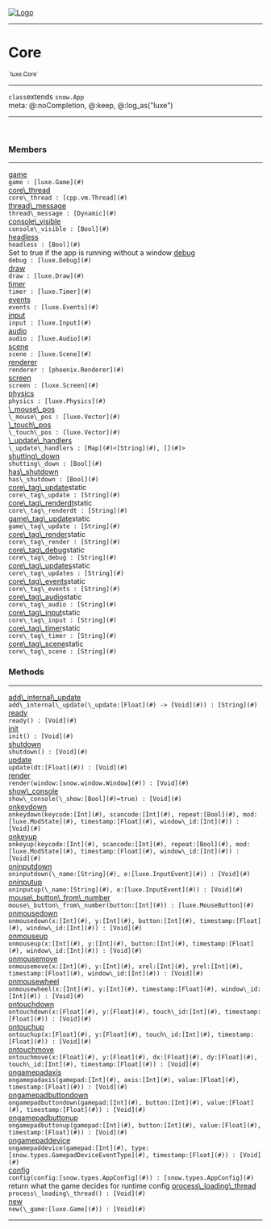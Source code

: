 
[![Logo](../../images/logo.png)](../../api/index.html)

---



<h1>Core</h1>
<small>`luxe.Core`</small>



---

`class`extends <code><span>snow.App</span></code>
<span class="meta">
<br/>meta: @:noCompletion, @:keep, @:log_as(&quot;luxe&quot;)
</span>


---

&nbsp;
&nbsp;



<h3>Members</h3> <hr/><span class="member apipage">
                <a name="game"><a class="lift" href="#game">game</a></a><div class="clear"></div><code class="signature apipage">game : [luxe.Game](#)</code><br/></span>
            <span class="small_desc_flat"></span><span class="member apipage">
                <a name="core_thread"><a class="lift" href="#core_thread">core\_thread</a></a><div class="clear"></div><code class="signature apipage">core\_thread : [cpp.vm.Thread](#)</code><br/></span>
            <span class="small_desc_flat"></span><span class="member apipage">
                <a name="thread_message"><a class="lift" href="#thread_message">thread\_message</a></a><div class="clear"></div><code class="signature apipage">thread\_message : [Dynamic](#)</code><br/></span>
            <span class="small_desc_flat"></span><span class="member apipage">
                <a name="console_visible"><a class="lift" href="#console_visible">console\_visible</a></a><div class="clear"></div><code class="signature apipage">console\_visible : [Bool](#)</code><br/></span>
            <span class="small_desc_flat"></span><span class="member apipage">
                <a name="headless"><a class="lift" href="#headless">headless</a></a><div class="clear"></div><code class="signature apipage">headless : [Bool](#)</code><br/></span>
            <span class="small_desc_flat">Set to true if the app is running without a window</span><span class="member apipage">
                <a name="debug"><a class="lift" href="#debug">debug</a></a><div class="clear"></div><code class="signature apipage">debug : [luxe.Debug](#)</code><br/></span>
            <span class="small_desc_flat"></span><span class="member apipage">
                <a name="draw"><a class="lift" href="#draw">draw</a></a><div class="clear"></div><code class="signature apipage">draw : [luxe.Draw](#)</code><br/></span>
            <span class="small_desc_flat"></span><span class="member apipage">
                <a name="timer"><a class="lift" href="#timer">timer</a></a><div class="clear"></div><code class="signature apipage">timer : [luxe.Timer](#)</code><br/></span>
            <span class="small_desc_flat"></span><span class="member apipage">
                <a name="events"><a class="lift" href="#events">events</a></a><div class="clear"></div><code class="signature apipage">events : [luxe.Events](#)</code><br/></span>
            <span class="small_desc_flat"></span><span class="member apipage">
                <a name="input"><a class="lift" href="#input">input</a></a><div class="clear"></div><code class="signature apipage">input : [luxe.Input](#)</code><br/></span>
            <span class="small_desc_flat"></span><span class="member apipage">
                <a name="audio"><a class="lift" href="#audio">audio</a></a><div class="clear"></div><code class="signature apipage">audio : [luxe.Audio](#)</code><br/></span>
            <span class="small_desc_flat"></span><span class="member apipage">
                <a name="scene"><a class="lift" href="#scene">scene</a></a><div class="clear"></div><code class="signature apipage">scene : [luxe.Scene](#)</code><br/></span>
            <span class="small_desc_flat"></span><span class="member apipage">
                <a name="renderer"><a class="lift" href="#renderer">renderer</a></a><div class="clear"></div><code class="signature apipage">renderer : [phoenix.Renderer](#)</code><br/></span>
            <span class="small_desc_flat"></span><span class="member apipage">
                <a name="screen"><a class="lift" href="#screen">screen</a></a><div class="clear"></div><code class="signature apipage">screen : [luxe.Screen](#)</code><br/></span>
            <span class="small_desc_flat"></span><span class="member apipage">
                <a name="physics"><a class="lift" href="#physics">physics</a></a><div class="clear"></div><code class="signature apipage">physics : [luxe.Physics](#)</code><br/></span>
            <span class="small_desc_flat"></span><span class="member apipage">
                <a name="_mouse_pos"><a class="lift" href="#_mouse_pos">\_mouse\_pos</a></a><div class="clear"></div><code class="signature apipage">\_mouse\_pos : [luxe.Vector](#)</code><br/></span>
            <span class="small_desc_flat"></span><span class="member apipage">
                <a name="_touch_pos"><a class="lift" href="#_touch_pos">\_touch\_pos</a></a><div class="clear"></div><code class="signature apipage">\_touch\_pos : [luxe.Vector](#)</code><br/></span>
            <span class="small_desc_flat"></span><span class="member apipage">
                <a name="_update_handlers"><a class="lift" href="#_update_handlers">\_update\_handlers</a></a><div class="clear"></div><code class="signature apipage">\_update\_handlers : [Map](#)&lt;[String](#), [](#)&gt;</code><br/></span>
            <span class="small_desc_flat"></span><span class="member apipage">
                <a name="shutting_down"><a class="lift" href="#shutting_down">shutting\_down</a></a><div class="clear"></div><code class="signature apipage">shutting\_down : [Bool](#)</code><br/></span>
            <span class="small_desc_flat"></span><span class="member apipage">
                <a name="has_shutdown"><a class="lift" href="#has_shutdown">has\_shutdown</a></a><div class="clear"></div><code class="signature apipage">has\_shutdown : [Bool](#)</code><br/></span>
            <span class="small_desc_flat"></span><span class="member apipage">
                <a name="core_tag_update"><a class="lift" href="#core_tag_update">core\_tag\_update</a></a><span class="inline-block static">static</span><div class="clear"></div><code class="signature apipage">core\_tag\_update : [String](#)</code><br/></span>
            <span class="small_desc_flat"></span><span class="member apipage">
                <a name="core_tag_renderdt"><a class="lift" href="#core_tag_renderdt">core\_tag\_renderdt</a></a><span class="inline-block static">static</span><div class="clear"></div><code class="signature apipage">core\_tag\_renderdt : [String](#)</code><br/></span>
            <span class="small_desc_flat"></span><span class="member apipage">
                <a name="game_tag_update"><a class="lift" href="#game_tag_update">game\_tag\_update</a></a><span class="inline-block static">static</span><div class="clear"></div><code class="signature apipage">game\_tag\_update : [String](#)</code><br/></span>
            <span class="small_desc_flat"></span><span class="member apipage">
                <a name="core_tag_render"><a class="lift" href="#core_tag_render">core\_tag\_render</a></a><span class="inline-block static">static</span><div class="clear"></div><code class="signature apipage">core\_tag\_render : [String](#)</code><br/></span>
            <span class="small_desc_flat"></span><span class="member apipage">
                <a name="core_tag_debug"><a class="lift" href="#core_tag_debug">core\_tag\_debug</a></a><span class="inline-block static">static</span><div class="clear"></div><code class="signature apipage">core\_tag\_debug : [String](#)</code><br/></span>
            <span class="small_desc_flat"></span><span class="member apipage">
                <a name="core_tag_updates"><a class="lift" href="#core_tag_updates">core\_tag\_updates</a></a><span class="inline-block static">static</span><div class="clear"></div><code class="signature apipage">core\_tag\_updates : [String](#)</code><br/></span>
            <span class="small_desc_flat"></span><span class="member apipage">
                <a name="core_tag_events"><a class="lift" href="#core_tag_events">core\_tag\_events</a></a><span class="inline-block static">static</span><div class="clear"></div><code class="signature apipage">core\_tag\_events : [String](#)</code><br/></span>
            <span class="small_desc_flat"></span><span class="member apipage">
                <a name="core_tag_audio"><a class="lift" href="#core_tag_audio">core\_tag\_audio</a></a><span class="inline-block static">static</span><div class="clear"></div><code class="signature apipage">core\_tag\_audio : [String](#)</code><br/></span>
            <span class="small_desc_flat"></span><span class="member apipage">
                <a name="core_tag_input"><a class="lift" href="#core_tag_input">core\_tag\_input</a></a><span class="inline-block static">static</span><div class="clear"></div><code class="signature apipage">core\_tag\_input : [String](#)</code><br/></span>
            <span class="small_desc_flat"></span><span class="member apipage">
                <a name="core_tag_timer"><a class="lift" href="#core_tag_timer">core\_tag\_timer</a></a><span class="inline-block static">static</span><div class="clear"></div><code class="signature apipage">core\_tag\_timer : [String](#)</code><br/></span>
            <span class="small_desc_flat"></span><span class="member apipage">
                <a name="core_tag_scene"><a class="lift" href="#core_tag_scene">core\_tag\_scene</a></a><span class="inline-block static">static</span><div class="clear"></div><code class="signature apipage">core\_tag\_scene : [String](#)</code><br/></span>
            <span class="small_desc_flat"></span>





<h3>Methods</h3> <hr/><span class="method apipage">
            <a name="add_internal_update"><a class="lift" href="#add_internal_update">add\_internal\_update</a></a> <div class="clear"></div><code class="signature apipage">add\_internal\_update(\_update:[Float](#)&nbsp;-&gt; [Void](#)<span></span>) : [String](#)</code><br/><span class="small_desc_flat"></span>
        </span>
    <span class="method apipage">
            <a name="ready"><a class="lift" href="#ready">ready</a></a> <div class="clear"></div><code class="signature apipage">ready() : [Void](#)</code><br/><span class="small_desc_flat"></span>
        </span>
    <span class="method apipage">
            <a name="init"><a class="lift" href="#init">init</a></a> <div class="clear"></div><code class="signature apipage">init() : [Void](#)</code><br/><span class="small_desc_flat"></span>
        </span>
    <span class="method apipage">
            <a name="shutdown"><a class="lift" href="#shutdown">shutdown</a></a> <div class="clear"></div><code class="signature apipage">shutdown() : [Void](#)</code><br/><span class="small_desc_flat"></span>
        </span>
    <span class="method apipage">
            <a name="update"><a class="lift" href="#update">update</a></a> <div class="clear"></div><code class="signature apipage">update(dt:[Float](#)<span></span>) : [Void](#)</code><br/><span class="small_desc_flat"></span>
        </span>
    <span class="method apipage">
            <a name="render"><a class="lift" href="#render">render</a></a> <div class="clear"></div><code class="signature apipage">render(window:[snow.window.Window](#)<span></span>) : [Void](#)</code><br/><span class="small_desc_flat"></span>
        </span>
    <span class="method apipage">
            <a name="show_console"><a class="lift" href="#show_console">show\_console</a></a> <div class="clear"></div><code class="signature apipage">show\_console(\_show:[Bool](#)<span>=true</span>) : [Void](#)</code><br/><span class="small_desc_flat"></span>
        </span>
    <span class="method apipage">
            <a name="onkeydown"><a class="lift" href="#onkeydown">onkeydown</a></a> <div class="clear"></div><code class="signature apipage">onkeydown(keycode:[Int](#)<span></span>, scancode:[Int](#)<span></span>, repeat:[Bool](#)<span></span>, mod:[luxe.ModState](#)<span></span>, timestamp:[Float](#)<span></span>, window\_id:[Int](#)<span></span>) : [Void](#)</code><br/><span class="small_desc_flat"></span>
        </span>
    <span class="method apipage">
            <a name="onkeyup"><a class="lift" href="#onkeyup">onkeyup</a></a> <div class="clear"></div><code class="signature apipage">onkeyup(keycode:[Int](#)<span></span>, scancode:[Int](#)<span></span>, repeat:[Bool](#)<span></span>, mod:[luxe.ModState](#)<span></span>, timestamp:[Float](#)<span></span>, window\_id:[Int](#)<span></span>) : [Void](#)</code><br/><span class="small_desc_flat"></span>
        </span>
    <span class="method apipage">
            <a name="oninputdown"><a class="lift" href="#oninputdown">oninputdown</a></a> <div class="clear"></div><code class="signature apipage">oninputdown(\_name:[String](#)<span></span>, e:[luxe.InputEvent](#)<span></span>) : [Void](#)</code><br/><span class="small_desc_flat"></span>
        </span>
    <span class="method apipage">
            <a name="oninputup"><a class="lift" href="#oninputup">oninputup</a></a> <div class="clear"></div><code class="signature apipage">oninputup(\_name:[String](#)<span></span>, e:[luxe.InputEvent](#)<span></span>) : [Void](#)</code><br/><span class="small_desc_flat"></span>
        </span>
    <span class="method apipage">
            <a name="mouse_button_from_number"><a class="lift" href="#mouse_button_from_number">mouse\_button\_from\_number</a></a> <div class="clear"></div><code class="signature apipage">mouse\_button\_from\_number(button:[Int](#)<span></span>) : [luxe.MouseButton](#)</code><br/><span class="small_desc_flat"></span>
        </span>
    <span class="method apipage">
            <a name="onmousedown"><a class="lift" href="#onmousedown">onmousedown</a></a> <div class="clear"></div><code class="signature apipage">onmousedown(x:[Int](#)<span></span>, y:[Int](#)<span></span>, button:[Int](#)<span></span>, timestamp:[Float](#)<span></span>, window\_id:[Int](#)<span></span>) : [Void](#)</code><br/><span class="small_desc_flat"></span>
        </span>
    <span class="method apipage">
            <a name="onmouseup"><a class="lift" href="#onmouseup">onmouseup</a></a> <div class="clear"></div><code class="signature apipage">onmouseup(x:[Int](#)<span></span>, y:[Int](#)<span></span>, button:[Int](#)<span></span>, timestamp:[Float](#)<span></span>, window\_id:[Int](#)<span></span>) : [Void](#)</code><br/><span class="small_desc_flat"></span>
        </span>
    <span class="method apipage">
            <a name="onmousemove"><a class="lift" href="#onmousemove">onmousemove</a></a> <div class="clear"></div><code class="signature apipage">onmousemove(x:[Int](#)<span></span>, y:[Int](#)<span></span>, xrel:[Int](#)<span></span>, yrel:[Int](#)<span></span>, timestamp:[Float](#)<span></span>, window\_id:[Int](#)<span></span>) : [Void](#)</code><br/><span class="small_desc_flat"></span>
        </span>
    <span class="method apipage">
            <a name="onmousewheel"><a class="lift" href="#onmousewheel">onmousewheel</a></a> <div class="clear"></div><code class="signature apipage">onmousewheel(x:[Int](#)<span></span>, y:[Int](#)<span></span>, timestamp:[Float](#)<span></span>, window\_id:[Int](#)<span></span>) : [Void](#)</code><br/><span class="small_desc_flat"></span>
        </span>
    <span class="method apipage">
            <a name="ontouchdown"><a class="lift" href="#ontouchdown">ontouchdown</a></a> <div class="clear"></div><code class="signature apipage">ontouchdown(x:[Float](#)<span></span>, y:[Float](#)<span></span>, touch\_id:[Int](#)<span></span>, timestamp:[Float](#)<span></span>) : [Void](#)</code><br/><span class="small_desc_flat"></span>
        </span>
    <span class="method apipage">
            <a name="ontouchup"><a class="lift" href="#ontouchup">ontouchup</a></a> <div class="clear"></div><code class="signature apipage">ontouchup(x:[Float](#)<span></span>, y:[Float](#)<span></span>, touch\_id:[Int](#)<span></span>, timestamp:[Float](#)<span></span>) : [Void](#)</code><br/><span class="small_desc_flat"></span>
        </span>
    <span class="method apipage">
            <a name="ontouchmove"><a class="lift" href="#ontouchmove">ontouchmove</a></a> <div class="clear"></div><code class="signature apipage">ontouchmove(x:[Float](#)<span></span>, y:[Float](#)<span></span>, dx:[Float](#)<span></span>, dy:[Float](#)<span></span>, touch\_id:[Int](#)<span></span>, timestamp:[Float](#)<span></span>) : [Void](#)</code><br/><span class="small_desc_flat"></span>
        </span>
    <span class="method apipage">
            <a name="ongamepadaxis"><a class="lift" href="#ongamepadaxis">ongamepadaxis</a></a> <div class="clear"></div><code class="signature apipage">ongamepadaxis(gamepad:[Int](#)<span></span>, axis:[Int](#)<span></span>, value:[Float](#)<span></span>, timestamp:[Float](#)<span></span>) : [Void](#)</code><br/><span class="small_desc_flat"></span>
        </span>
    <span class="method apipage">
            <a name="ongamepadbuttondown"><a class="lift" href="#ongamepadbuttondown">ongamepadbuttondown</a></a> <div class="clear"></div><code class="signature apipage">ongamepadbuttondown(gamepad:[Int](#)<span></span>, button:[Int](#)<span></span>, value:[Float](#)<span></span>, timestamp:[Float](#)<span></span>) : [Void](#)</code><br/><span class="small_desc_flat"></span>
        </span>
    <span class="method apipage">
            <a name="ongamepadbuttonup"><a class="lift" href="#ongamepadbuttonup">ongamepadbuttonup</a></a> <div class="clear"></div><code class="signature apipage">ongamepadbuttonup(gamepad:[Int](#)<span></span>, button:[Int](#)<span></span>, value:[Float](#)<span></span>, timestamp:[Float](#)<span></span>) : [Void](#)</code><br/><span class="small_desc_flat"></span>
        </span>
    <span class="method apipage">
            <a name="ongamepaddevice"><a class="lift" href="#ongamepaddevice">ongamepaddevice</a></a> <div class="clear"></div><code class="signature apipage">ongamepaddevice(gamepad:[Int](#)<span></span>, type:[snow.types.GamepadDeviceEventType](#)<span></span>, timestamp:[Float](#)<span></span>) : [Void](#)</code><br/><span class="small_desc_flat"></span>
        </span>
    <span class="method apipage">
            <a name="config"><a class="lift" href="#config">config</a></a> <div class="clear"></div><code class="signature apipage">config(config:[snow.types.AppConfig](#)<span></span>) : [snow.types.AppConfig](#)</code><br/><span class="small_desc_flat">return what the game decides for runtime config</span>
        </span>
    <span class="method apipage">
            <a name="process_loading_thread"><a class="lift" href="#process_loading_thread">process\_loading\_thread</a></a> <div class="clear"></div><code class="signature apipage">process\_loading\_thread() : [Void](#)</code><br/><span class="small_desc_flat"></span>
        </span>
    <span class="method apipage">
            <a name="new"><a class="lift" href="#new">new</a></a> <div class="clear"></div><code class="signature apipage">new(\_game:[luxe.Game](#)<span></span>) : [Void](#)</code><br/><span class="small_desc_flat"></span>
        </span>
    





---

&nbsp;
&nbsp;
&nbsp;
&nbsp;